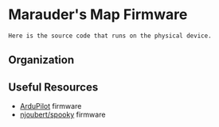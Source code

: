 # Marauder's Map Firmware

```
Here is the source code that runs on the physical device.
```

## Organization

## Useful Resources

- [ArduPilot](https://github.com/diydrones/ardupilot) firmware
- [njoubert/spooky](https://github.com/njoubert/spooky) firmware